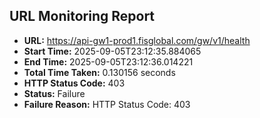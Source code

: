 ## URL Monitoring Report

- **URL:** https://api-gw1-prod1.fisglobal.com/gw/v1/health
- **Start Time:** 2025-09-05T23:12:35.884065
- **End Time:** 2025-09-05T23:12:36.014221
- **Total Time Taken:** 0.130156 seconds
- **HTTP Status Code:** 403
- **Status:** Failure
- **Failure Reason:** HTTP Status Code: 403
